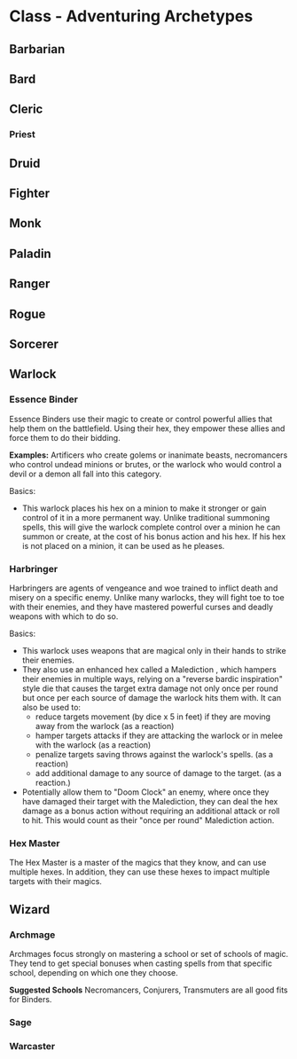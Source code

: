 # Class - Adventuring Archetypes

## Barbarian

### 

###

###

## Bard

## Cleric



### Priest


## Druid

## Fighter

## Monk

## Paladin

## Ranger

## Rogue

## Sorcerer

## Warlock

### Essence Binder
Essence Binders use their magic to create or control powerful allies that help them on the battlefield. Using their hex, they empower these allies and force them to do their bidding.

**Examples:** Artificers who create golems or inanimate beasts, necromancers who control undead minions or brutes, or the warlock who would control a devil or a demon all fall into this category. 

Basics:

- This warlock places his hex on a minion to make it stronger or gain control of it in a more permanent way. Unlike traditional summoning spells, this will give the warlock complete control over a minion he can summon or create, at the cost of his bonus action and his hex. If his hex is not placed on a minion, it can be used as he pleases.

### Harbringer

Harbringers are agents of vengeance and woe trained to inflict death and misery on a specific enemy. Unlike many warlocks, they will fight toe to toe with their enemies, and they have mastered powerful curses and deadly weapons with which to do so.

Basics:

- This warlock uses weapons that are magical only in their hands to strike their enemies.
- They also use an enhanced hex called a Malediction , which hampers their enemies in multiple ways, relying on a "reverse bardic inspiration" style die that causes the target extra damage not only once per round but once per each source of damage the warlock hits them with. It can also be used to:
    - reduce targets movement (by dice x 5 in feet) if they are moving away from the warlock (as a reaction)
    - hamper targets attacks if they are attacking the warlock or in melee with the warlock (as a reaction)
    - penalize targets saving throws against the warlock's spells. (as a reaction)
    - add additional damage to any source of damage to the target. (as a reaction.)
- Potentially allow them to "Doom Clock" an enemy, where once they have damaged their target with the Malediction, they can deal the hex damage as a bonus action without requiring an additional attack or roll to hit. This would count as their "once per round" Malediction action. 

### Hex Master

The Hex Master is a master of the magics that they know, and can use multiple hexes. In addition, they can use these hexes to impact multiple targets with their magics.

## Wizard

### Archmage
Archmages focus strongly on mastering a school or set of schools of magic. They tend to get special bonuses when casting spells from that specific school, depending on which one they choose.  

**Suggested Schools** Necromancers, Conjurers, Transmuters are all good fits for Binders.

### Sage

### Warcaster

